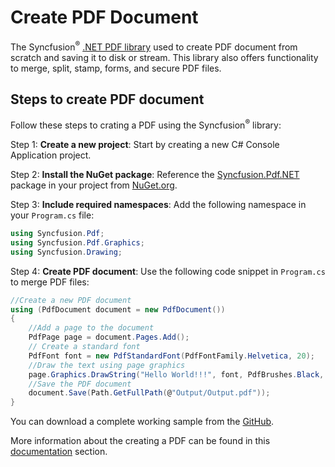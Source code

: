 # Create PDF Document

The Syncfusion<sup>&reg;</sup> [.NET PDF library](https://www.syncfusion.com/document-processing/pdf-framework/net/pdf-library) used to create PDF document from scratch and saving it to disk or stream. This library also offers functionality to merge, split, stamp, forms, and secure PDF files.

## Steps to create PDF document

Follow these steps to crating a PDF using the Syncfusion<sup>&reg;</sup> library:

Step 1: **Create a new project**: Start by creating a new C# Console Application project.

Step 2: **Install the NuGet package**: Reference the [Syncfusion.Pdf.NET](https://www.nuget.org/packages/Syncfusion.Pdf.Net) package in your project from [NuGet.org](https://www.nuget.org/).

Step 3: **Include required namespaces**: Add the following namespace in your `Program.cs` file:

```csharp
using Syncfusion.Pdf;
using Syncfusion.Pdf.Graphics;
using Syncfusion.Drawing;
```

Step 4: **Create PDF document**: Use the following code snippet in `Program.cs` to merge PDF files:

```csharp
//Create a new PDF document
using (PdfDocument document = new PdfDocument())
{
    //Add a page to the document
    PdfPage page = document.Pages.Add();
    // Create a standard font
    PdfFont font = new PdfStandardFont(PdfFontFamily.Helvetica, 20);
    //Draw the text using page graphics
    page.Graphics.DrawString("Hello World!!!", font, PdfBrushes.Black, new PointF(0, 0));
    //Save the PDF document
    document.Save(Path.GetFullPath(@"Output/Output.pdf"));
}
```

You can download a complete working sample from the [GitHub](https://github.com/SyncfusionExamples/PDF-Examples/tree/master/Getting%20Started/.NET/Create_PDF_NET).

More information about the creating a PDF can be found in this [documentation](https://help.syncfusion.com/document-processing/pdf/pdf-library/net/create-pdf-file-in-c-sharp-vb-net) section.
